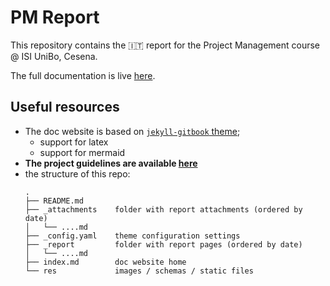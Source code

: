 # PM Report

This repository contains the 🇮🇹 report for the Project Management course @ ISI UniBo, Cesena.

The full documentation is live [here](https://position-pal.github.io/PM-report/).

## Useful resources

- The doc website is based on [`jekyll-gitbook` theme](https://github.com/sighingnow/jekyll-gitbook);
  - support for latex
  - support for mermaid
- **The project guidelines are available [here](https://virtuale.unibo.it/pluginfile.php/1981693/mod_resource/content/1/Progetto%20-%20Linee%20Guida%20-%20Ver.2.3.pdf)**
- the structure of this repo:
    ```
    .
    ├── README.md
    ├── _attachments    folder with report attachments (ordered by date)
    │   └── ....md  
    ├── _config.yaml    theme configuration settings
    ├── _report         folder with report pages (ordered by date)
    │   └── ....md            
    ├── index.md        doc website home
    └── res             images / schemas / static files
    ```
